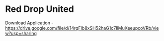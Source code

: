 # Red Drop United
 Download Application - https://drive.google.com/file/d/14rqFIb8xSH52haG1c7IlMuXeeupcoVRb/view?usp=sharing 
